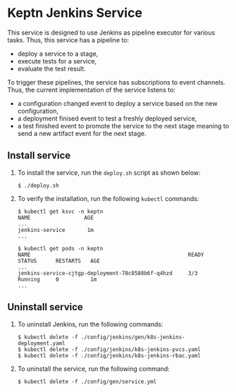 # Keptn Jenkins Service

This service is designed to use Jenkins as pipeline executor for various tasks. Thus, this service has a pipeline to:
* deploy a service to a stage,
* execute tests for a service, 
* evaluate the test result.

To trigger these pipelines, the service has subscriptions to event channels. Thus, the current implementation of the service listens to:
* a configuration changed event to deploy a service based on the new configuration,
* a deployment finised event to test a freshly deployed service,
* a test finished event to promote the service to the next stage meaning to send a new artifact event for the next stage.

## Install service <a id="install"></a>

1. To install the service, run the `deploy.sh` script as shown below: 

    ```console
    $ ./deploy.sh
    ```

1. To verify the installation, run the following `kubectl` commands: 

    ```console
    $ kubectl get ksvc -n keptn
    NAME                 AGE
    ...
    jenkins-service       1m
    ...
    ```

    ```console
    $ kubectl get pods -n keptn
    NAME                                                  READY     STATUS      RESTARTS   AGE
    ...
    jenkins-service-cjtgp-deployment-78c8588b6f-q4hzd     3/3       Running     0          1m
    ...
    ```

## Uninstall service <a id="install"></a>

1. To uninstall Jenkins, run the following commands:

    ```console
    $ kubectl delete -f ./config/jenkins/gen/k8s-jenkins-deployment.yaml
    $ kubectl delete -f ./config/jenkins/k8s-jenkins-pvcs.yaml
    $ kubectl delete -f ./config/jenkins/k8s-jenkins-rbac.yaml
    ```
  
1. To uninstall the service, run the following command:

    ```console
    $ kubectl delete -f ./config/gen/service.yml
    ```